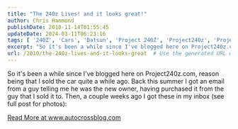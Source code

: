 ```yaml
---
title: "The 240z Lives! and it looks great!"
author: Chris Hammond
publishDate: 2010-11-14T01:55:45
updateDate: 2024-03-11T06:23:16
tags: [ '240Z', 'Cars', 'Datsun', 'Project 240Z', 'Project240z', 'Project240Zcom' ]
excerpt: "So it's been a while since I've blogged here on Project240z.com, reason being that I sold the car quite a while ago. Back this summer I got an email from a guy telling me he was the new owner, having purchased it from the guy that I sold it to. Then, a couple weeks ago I got these in my inbox (see full post for photos): "
url: /2010/the-240z-lives-and-it-looks-great  # Use the generated URL with year
---
```

<p>So it's been a while since I've blogged here on Project240z.com, reason being that I sold the car quite a while ago. Back this summer I got an email from a guy telling me he was the new owner, having purchased it from the guy that I sold it to. Then, a couple weeks ago I got these in my inbox (see full post for photos):</p>  <a href="https://www.autocrossblog.com/the-240z-lives-and-it-looks-great">Read More at www.autocrossblog.com</a>
